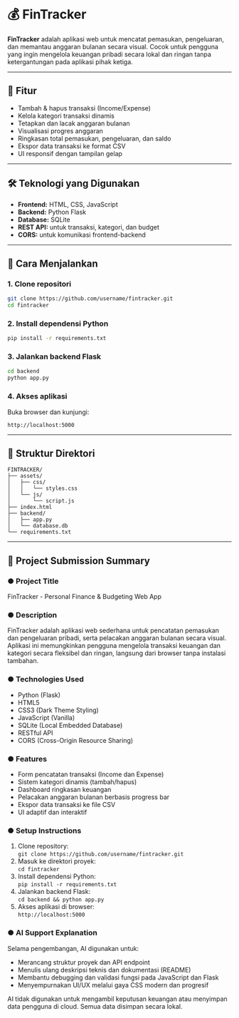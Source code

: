 # 💰 FinTracker

**FinTracker** adalah aplikasi web untuk mencatat pemasukan, pengeluaran, dan memantau anggaran bulanan secara visual. Cocok untuk pengguna yang ingin mengelola keuangan pribadi secara lokal dan ringan tanpa ketergantungan pada aplikasi pihak ketiga.

---

## 🧩 Fitur

- Tambah & hapus transaksi (Income/Expense)
- Kelola kategori transaksi dinamis
- Tetapkan dan lacak anggaran bulanan
- Visualisasi progres anggaran
- Ringkasan total pemasukan, pengeluaran, dan saldo
- Ekspor data transaksi ke format CSV
- UI responsif dengan tampilan gelap

---

## 🛠️ Teknologi yang Digunakan

- **Frontend:** HTML, CSS, JavaScript
- **Backend:** Python Flask
- **Database:** SQLite
- **REST API:** untuk transaksi, kategori, dan budget
- **CORS:** untuk komunikasi frontend-backend

---

## 🚀 Cara Menjalankan

### 1. Clone repositori

```bash
git clone https://github.com/username/fintracker.git
cd fintracker
```

### 2. Install dependensi Python

```bash
pip install -r requirements.txt
```

### 3. Jalankan backend Flask

```bash
cd backend
python app.py
```

### 4. Akses aplikasi

Buka browser dan kunjungi:

```
http://localhost:5000
```

---

## 📁 Struktur Direktori

```
FINTRACKER/
├── assets/
│   ├── css/
│   │   └── styles.css
│   └── js/
│       └── script.js
├── index.html
├── backend/
│   ├── app.py
│   └── database.db
└── requirements.txt
```
---

## 📝 Project Submission Summary

### ● Project Title
FinTracker - Personal Finance & Budgeting Web App

### ● Description
FinTracker adalah aplikasi web sederhana untuk pencatatan pemasukan dan pengeluaran pribadi, serta pelacakan anggaran bulanan secara visual. Aplikasi ini memungkinkan pengguna mengelola transaksi keuangan dan kategori secara fleksibel dan ringan, langsung dari browser tanpa instalasi tambahan.

### ● Technologies Used
- Python (Flask)
- HTML5
- CSS3 (Dark Theme Styling)
- JavaScript (Vanilla)
- SQLite (Local Embedded Database)
- RESTful API
- CORS (Cross-Origin Resource Sharing)

### ● Features
- Form pencatatan transaksi (Income dan Expense)
- Sistem kategori dinamis (tambah/hapus)
- Dashboard ringkasan keuangan
- Pelacakan anggaran bulanan berbasis progress bar
- Ekspor data transaksi ke file CSV
- UI adaptif dan interaktif

### ● Setup Instructions
1. Clone repository:  
   `git clone https://github.com/username/fintracker.git`
2. Masuk ke direktori proyek:  
   `cd fintracker`
3. Install dependensi Python:  
   `pip install -r requirements.txt`
4. Jalankan backend Flask:  
   `cd backend && python app.py`
5. Akses aplikasi di browser:  
   `http://localhost:5000`

### ● AI Support Explanation
Selama pengembangan, AI digunakan untuk:
- Merancang struktur proyek dan API endpoint
- Menulis ulang deskripsi teknis dan dokumentasi (README)
- Membantu debugging dan validasi fungsi pada JavaScript dan Flask
- Menyempurnakan UI/UX melalui gaya CSS modern dan progresif

AI tidak digunakan untuk mengambil keputusan keuangan atau menyimpan data pengguna di cloud. Semua data disimpan secara lokal.